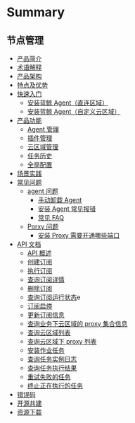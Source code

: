 # Summary

## 节点管理
* [产品简介](UserGuide/Introduce/Overview.md)
* [术语解释](UserGuide/Introduce/Term.md)
* [产品架构](UserGuide/Introduce/Architecture.md)
* [特点及优势](UserGuide/Introduce/Advantage.md)
* [快速入门]()
    * [安装蓝鲸 Agent（直连区域）](UserGuide/QuickStart/DefaultAreaInstallAgent.md)
    * [安装蓝鲸 Agent（自定义云区域）](UserGuide/QuickStart/CustomCloudAreaInstallAgent.md)
* [产品功能]()
    * [Agent 管理](UserGuide/Feature/Agent.md)
    * [插件管理](UserGuide/Feature/Plugin.md)
    * [云区域管理](UserGuide/Feature/CloudArea.md)
    * [任务历史](UserGuide/Feature/History.md)
    * [全局配置](UserGuide/Feature/Globe.md)
* [场景实践]()
* [常见问题]()
    * [agent 问题]()
        * [手动卸载 Agent](UserGuide/FAQ/AgentIssue/ManuallyUninstallAgent.md)
        * [安装 Agent 常见报错](UserGuide/FAQ/AgentIssue/CommonErrorsInInstallingAgent.md)
        * [常见 FAQ](UserGuide/FAQ/AgentIssue/FAQ.md)
    * [Porxy 问题]()
        * [安装 Proxy 需要开通哪些端口](UserGuide/FAQ/ProxyIssue/WhichPortsNeedToBeOpenedToInstallProxy.md)
* [API 文档]()
    * [API 概述](APIDocs/readme.md)
    * [创建订阅](APIDocs/create_subscription.md)
    * [执行订阅](APIDocs/instance_info_subscription.md)
    * [查询订阅详情](APIDocs/info_subscription.md)
    * [删除订阅](APIDocs/delete_subscription.md)
    * [查询订阅运行状态](APIDocs/instance_status_subscription.md)e
    * [订阅启停](APIDocs/swith_subscription.md)
    * [更新订阅信息](APIDocs/update_subscription.md)
    * [查询业务下云区域的 proxy 集合信息](APIDocs/biz_proxies_host.md)
    * [查询云区域列表](APIDocs/list_cloud.md)
    * [查询云区域下 proxy 列表](APIDocs/proxies_host.md)
    * [安装作业任务](APIDocs/install_job.md)
    * [查询任务实例日志](APIDocs/operate_job.md)
    * [查询任务执行结果](APIDocs/task_result_subscription.md)
    * [重试失败的任务](APIDocs/retry_subscription.md)
    * [终止正在执行的任务](APIDocs/revoke_subscription.md)
* [错误码](../ErrorCode/readme.md)
* [开源共建](https://github.com/TencentBlueKing/bk-nodeman)
* [资源下载](../downloads/DevTools.md)
